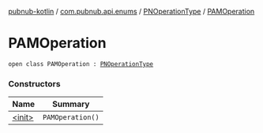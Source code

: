 [pubnub-kotlin](../../../index.md) / [com.pubnub.api.enums](../../index.md) / [PNOperationType](../index.md) / [PAMOperation](./index.md)

# PAMOperation

`open class PAMOperation : `[`PNOperationType`](../index.md)

### Constructors

| Name | Summary |
|---|---|
| [&lt;init&gt;](-init-.md) | `PAMOperation()` |
